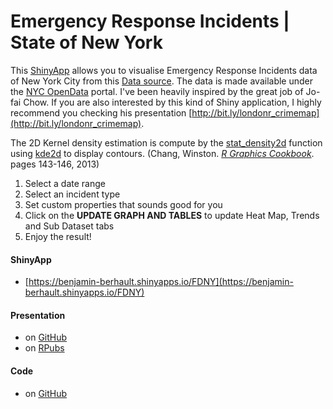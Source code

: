 Emergency Response Incidents | State of New York
========================================================

This <a href="http://shinyapps.io?kid=2B7XZ" target="_blank">ShinyApp</a> allows you to visualise Emergency Response Incidents data of New York City from this <a href="https://data.cityofnewyork.us/Public-Safety/Emergency-Response-Incidents/pasr-j7fb#Embed" target="_blank">Data source</a>. The data is made available under the <a href="https://data.cityofnewyork.us/profile/NYC-OpenData/5fuc-pqz2" target="_blank">NYC OpenData</a> portal. 
I've been heavily inspired by the great job of Jo-fai Chow. If you are also interested by this kind of Shiny application, I highly recommend you checking his presentation [http://bit.ly/londonr_crimemap](http://bit.ly/londonr_crimemap). 

The 2D Kernel density estimation is compute by the <a href="http://docs.ggplot2.org/0.9.3.1/stat_density2d.html" target="_blank">stat_density2d</a> function using <a href="https://stat.ethz.ch/R-manual/R-devel/library/MASS/html/kde2d.html" target="_blank">kde2d</a> to display contours. (Chang, Winston. <a href="https://books.google.fr/books?id=_iVFgKTRYrQC&lpg=PA144&ots=XXfTYYrbfu&dq=what%20is%20kernel%20density%20estimation%20stat_density2d&pg=PA143#v=onepage&q=what%20is%20kernel%20density%20estimation%20stat_density2d&f=false" target="_blank"><i>R Graphics Cookbook</i></a>. pages 143-146, 2013)

1. Select a date range
2. Select an incident type
3. Set custom properties that sounds good for you
4. Click on the <b>UPDATE GRAPH AND TABLES</b> to update Heat Map, Trends and Sub Dataset tabs
5. Enjoy the result!

#### ShinyApp
* [https://benjamin-berhault.shinyapps.io/FDNY](https://benjamin-berhault.shinyapps.io/FDNY)

#### Presentation
* on [GitHub](http://benjamin-berhault.github.io/developing-data-products/presentation/FDNY_shiny_app-rpubs.html)
* on [RPubs](http://rpubs.com/BenDataGeek/emergency_response)

#### Code
* on [GitHub](https://github.com/benjamin-berhault/developing-data-products/ShinyApp)

